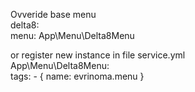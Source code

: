 Ovveride base menu<br>
delta8:<br>
  menu: App\Menu\Delta8Menu
  
or register new instance in file service.yml<br>
App\Menu\Delta8Menu:<br>
  tags:
    - { name: evrinoma.menu }
 
